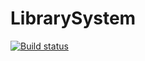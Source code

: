 # LibrarySystem

[![Build status](https://ci.appveyor.com/api/projects/status/ieuqvtrtx26jni9b?svg=true)](https://ci.appveyor.com/project/ArnaudovSt/librarysystem)
